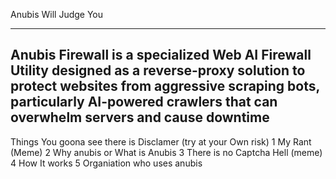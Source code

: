 Anubis Will Judge You

---

Anubis Firewall is a specialized Web AI Firewall Utility designed as a reverse-proxy solution to protect websites from aggressive scraping bots, particularly AI-powered crawlers that can overwhelm servers and cause downtime
---
Things You goona see there is
Disclamer (try at your Own risk) 
1 My Rant (Meme)
2 Why anubis or What is Anubis 
3 There is no Captcha Hell (meme)
4 How It works 
5 Organiation who uses anubis
